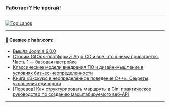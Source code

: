 ### Работает? Не трогай!

---
<!--
#### 🛠️ Technical stack:

![Java](https://img.shields.io/badge/Java-informational?logo=Oracle&style=flat&logoColor=white&color=FF4500)
![Kotlin](https://img.shields.io/badge/Kotlin-informational?logo=Kotlin&style=flat&logoColor=white&color=774D97)
![TS](https://img.shields.io/badge/TypeScript-informational?logo=typeScript&style=flat&logoColor=black&color=017acc)
![Python](https://img.shields.io/badge/Python-informational?logo=Python&style=flat&logoColor=black&color=ffdd54) <br>
![Spring](https://img.shields.io/badge/Spring-informational?logo=Spring&style=flat&logoColor=white&color=6DB33F) 
![SpringBoot](https://img.shields.io/badge/SpringBoot-informational?logo=SpringBoot&style=flat&logoColor=white&color=6DB33F)
![Nest](https://img.shields.io/badge/NestJS-informational?logo=NestJS&style=flat&logoColor=white&color=E0234E) 
![NodeJS](https://img.shields.io/badge/NodeJS-informational?logo=node.js&style=flat&logoColor=white&color=70A760)<br>
![PostgreSQL](https://img.shields.io/badge/PostgreSQL-informational?logo=PostgreSQL&style=flat&logoColor=white&color=DAA520)
![MongoDB](https://img.shields.io/badge/MongoDB-informational?logo=MongoDB&style=flat&logoColor=white&color=870000)
![Apache](https://img.shields.io/badge/Apache-informational?logo=apache&style=flat&logoColor=white&color=f74e28)

___ 
-->

<!--- #### 🛠️ : --->

[![Top Langs](https://github-readme-stats-82jvfl3w3-advtsettinggmailcoms-projects.vercel.app/api/top-langs/?username=zloylis&langs_count=10&hide_title=true&title_color=e6edf3&size_weight=0.5&count_weight=0.5&layout=compact&hide_progress=true&hide_border=true&theme=dracula&hide=css,makefile,cmake)](https://github.com/zloylis)

<!---


####  :octocat:&nbsp;&nbsp; Статистика:

![GitHub stats](https://github-readme-stats-u2qms2cxw-advtsettinggmailcoms-projects.vercel.app/api?username=zloylis&show_icons=true&hide_border=true&theme=dracula&title_color=e6edf3&include_all_commits=true&count_private=true&hide_rank=false&hide_title=true&rank_icon=github)
-->
---

#### 💬 Свежее с habr.com:

<!-- BLOG-POST-LIST:START -->
- [Вышла Joomla 6.0.0](https://habr.com/ru/articles/957084/?utm_source=habrahabr&utm_medium=rss&utm_campaign=957084)
- [Строим GitOps-платформу: Argo CD и всё, что к нему прилагается. Часть 1 — базовая настройка](https://habr.com/ru/companies/oleg-bunin/articles/952900/?utm_source=habrahabr&utm_medium=rss&utm_campaign=952900)
- [Классические модели внедрения ПО и дизайн-мышление в условиях бизнес-неопределенности](https://habr.com/ru/articles/957072/?utm_source=habrahabr&utm_medium=rss&utm_campaign=957072)
- [Книга «Экскурс в неопределённое поведение C++». Секреты укрощения единорога](https://habr.com/ru/companies/bhv_publishing/articles/957066/?utm_source=habrahabr&utm_medium=rss&utm_campaign=957066)
- [[Перевод] Как структурировать маршруты в Gin: практическое руководство по созданию масштабируемого веб-API](https://habr.com/ru/articles/955802/?utm_source=habrahabr&utm_medium=rss&utm_campaign=955802)
<!-- BLOG-POST-LIST:END -->

---
